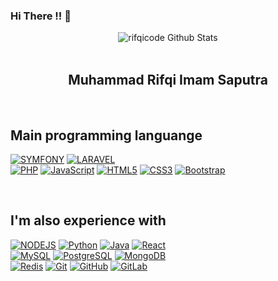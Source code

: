 ### Hi There !! 👋

<div align="center">
  <img src="https://github-readme-stats.vercel.app/api?username=rifqicode&show_icons=true&theme=dracula" alt="rifqicode Github Stats">
</div>
<br>

<div align="center">
  <h2> Muhammad Rifqi Imam Saputra </h2>
</div>
<br>

<div align="left">
  <h2> Main programming languange </h2>
  
  [![SYMFONY](https://img.shields.io/badge/-SYMFONY-black?style=flat&logo=symfony&link=https://github.com/rifqicode)](https://github.com/rifqicode) 
  [![LARAVEL](https://img.shields.io/badge/-Laravel-black?style=flat&logo=laravel&link=https://github.com/rifqicode)](https://github.com/rifqicode) 
  <br>
  [![PHP](https://img.shields.io/badge/-PHP-purple?style=flat&logo=php&link=https://github.com/rifqicode)](https://github.com/rifqicode) 
  [![JavaScript](https://img.shields.io/badge/-JavaScript-black?style=flat&logo=javascript&link=https://github.com/rifqicode)](https://github.com/rifqicode) 
  [![HTML5](https://img.shields.io/badge/-HTML5-E34F26?style=flat&logo=html5&logoColor=white&link=https://github.com/rifqicode)](https://github.com/rifqicode) 
  [![CSS3](https://img.shields.io/badge/-CSS3-1572B6?style=flat&logo=css3&link=https://github.com/rifqicode)](https://github.com/rifqicode) 
  [![Bootstrap](https://img.shields.io/badge/-Bootstrap-563D7C?style=flat&logo=bootstrap&link=https://github.com/rifqicode)](https://github.com/rifqicode) 
</div>
<br>

<div align="left">
  <h2> I'm also experience with </h2>
  
  [![NODEJS](https://img.shields.io/badge/-Nodejs-black?style=flat&logo=Node.js&link=https://github.com/rifqicode)](https://github.com/rifqicode) 
  [![Python](https://img.shields.io/badge/-Python-black?style=flat&logo=python&link=https://github.com/rifqicode)](https://github.com/rifqicode) 
  [![Java](https://img.shields.io/badge/Java-orange?style=flat&logo=java&logoColor=white&link=https://github.com/rifqicode)](https://github.com/rifqicode) 
  [![React](https://img.shields.io/badge/-React-black?style=flat&logo=react&link=https://github.com/rifqicode)](https://github.com/rifqicode) 
  <br>
  [![MySQL](https://img.shields.io/badge/-MySQL-black?style=flat&logo=mysql&link=https://github.com/rifqicode)](https://github.com/rifqicode)
  [![PostgreSQL](https://img.shields.io/badge/-PostgreSQL-black?style=flat&logo=postgresql&link=https://github.com/rifqicode)](https://github.com/rifqicode)
  [![MongoDB](https://img.shields.io/badge/-MongoDB-black?style=flat&logo=mongodb&link=https://github.com/rifqicode)](https://github.com/rifqicode)
  <br>
  [![Redis](https://img.shields.io/badge/-Redis-black?style=flat&logo=redis&link=https://github.com/rifqicode)](https://github.com/rifqicode) 
  [![Git](https://img.shields.io/badge/-Git-black?style=flat&logo=git&link=https://github.com/rifqicode)](https://github.com/rifqicode) 
  [![GitHub](https://img.shields.io/badge/-GitHub-181717?style=flat&logo=github&link=https://github.com/rifqicode)](https://github.com/rifqicode)
  [![GitLab](https://img.shields.io/badge/-GitLab-FCA121?style=flat&logo=gitlab&link=https://github.com/rifqicode)](https://gitlab.com/rifqicode)
</div>

